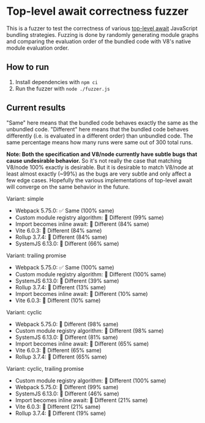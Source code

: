 # Top-level await correctness fuzzer

This is a fuzzer to test the correctness of various [top-level await](https://github.com/tc39/proposal-top-level-await) JavaScript bundling strategies. Fuzzing is done by randomly generating module graphs and comparing the evaluation order of the bundled code with V8's native module evaluation order.

## How to run

1. Install dependencies with `npm ci`
2. Run the fuzzer with `node ./fuzzer.js`

## Current results

"Same" here means that the bundled code behaves exactly the same as the unbundled code. "Different" here means that the bundled code behaves differently (i.e. is evaluated in a different order) than unbundled code. The same percentage means how many runs were same out of 300 total runs.

**Note: Both the specification and V8/node currently have subtle bugs that cause undesirable behavior.** So it's not really the case that matching V8/node 100% exactly is desirable. But it is desirable to match V8/node at least almost exactly (~99%) as the bugs are very subtle and only affect a few edge cases. Hopefully the various implementations of top-level await will converge on the same behavior in the future.

Variant: simple

* Webpack 5.75.0: ✅ Same (100% same)
* Custom module registry algorithm: 🚫 Different (99% same)
* Import becomes inline await: 🚫 Different (84% same)
* Vite 6.0.3: 🚫 Different (84% same)
* Rollup 3.7.4: 🚫 Different (84% same)
* SystemJS 6.13.0: 🚫 Different (66% same)

Variant: trailing promise

* Webpack 5.75.0: ✅ Same (100% same)
* Custom module registry algorithm: 🚫 Different (100% same)
* SystemJS 6.13.0: 🚫 Different (39% same)
* Rollup 3.7.4: 🚫 Different (13% same)
* Import becomes inline await: 🚫 Different (10% same)
* Vite 6.0.3: 🚫 Different (10% same)

Variant: cyclic

* Webpack 5.75.0: 🚫 Different (98% same)
* Custom module registry algorithm: 🚫 Different (98% same)
* SystemJS 6.13.0: 🚫 Different (81% same)
* Import becomes inline await: 🚫 Different (65% same)
* Vite 6.0.3: 🚫 Different (65% same)
* Rollup 3.7.4: 🚫 Different (65% same)

Variant: cyclic, trailing promise

* Custom module registry algorithm: 🚫 Different (100% same)
* Webpack 5.75.0: 🚫 Different (99% same)
* SystemJS 6.13.0: 🚫 Different (46% same)
* Import becomes inline await: 🚫 Different (21% same)
* Vite 6.0.3: 🚫 Different (21% same)
* Rollup 3.7.4: 🚫 Different (19% same)
